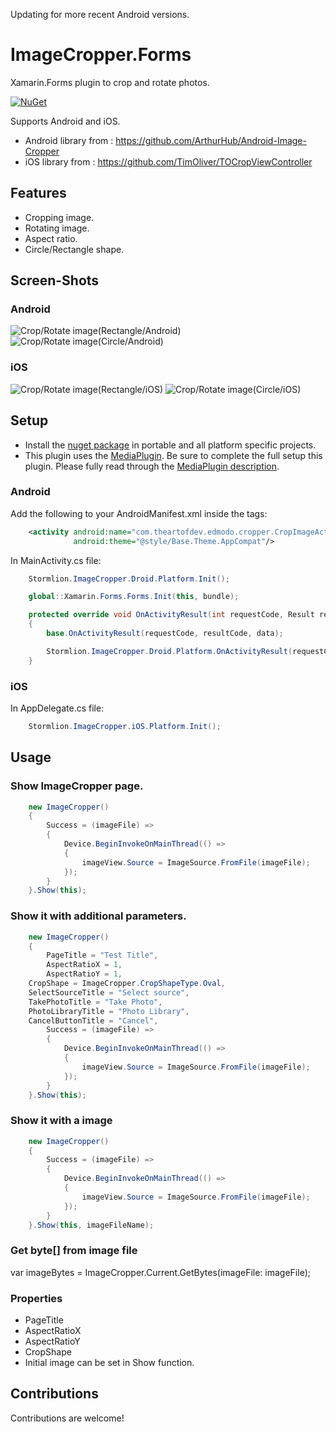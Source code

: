 Updating for more recent Android versions.

# ImageCropper.Forms

Xamarin.Forms plugin to crop and rotate photos.

[![NuGet](https://img.shields.io/nuget/v/ImageCropper.Forms.svg)](https://www.nuget.org/packages/ImageCropper.Forms/)

Supports Android and iOS.
* Android library from : https://github.com/ArthurHub/Android-Image-Cropper
* iOS library from : https://github.com/TimOliver/TOCropViewController

## Features

* Cropping image.
* Rotating image.
* Aspect ratio.
* Circle/Rectangle shape.

## Screen-Shots

### Android
<img src="ScreenShots/Android_Rectangle.gif" alt="Crop/Rotate image(Rectangle/Android)"/> <img src="ScreenShots/Android_Circle.gif" alt="Crop/Rotate image(Circle/Android)"/>

### iOS
<img src="ScreenShots/iOS_Rectangle.gif" alt="Crop/Rotate image(Rectangle/iOS)"/> <img src="ScreenShots/iOS_Circle.gif" alt="Crop/Rotate image(Circle/iOS)" />

## Setup

* Install the [nuget package](https://www.nuget.org/packages/ShapeControl.Forms/) in portable and all platform specific projects.
* This plugin uses the [MediaPlugin](https://github.com/jamesmontemagno/MediaPlugin/blob/master/README.md). Be sure to complete the full setup this plugin. Please fully read through the [MediaPlugin description](https://github.com/jamesmontemagno/MediaPlugin/blob/master/README.md).

### Android

Add the following to your AndroidManifest.xml inside the <application> tags:
```xml	
	<activity android:name="com.theartofdev.edmodo.cropper.CropImageActivity"
	          android:theme="@style/Base.Theme.AppCompat"/>	
```

In MainActivity.cs file:
```cs
    Stormlion.ImageCropper.Droid.Platform.Init();

    global::Xamarin.Forms.Forms.Init(this, bundle);
```
```cs
    protected override void OnActivityResult(int requestCode, Result resultCode, Intent data)
    {
        base.OnActivityResult(requestCode, resultCode, data);

        Stormlion.ImageCropper.Droid.Platform.OnActivityResult(requestCode, resultCode, data);
    }
```

### iOS

In AppDelegate.cs file:

```cs
    Stormlion.ImageCropper.iOS.Platform.Init();
```
## Usage

### Show ImageCropper page.
```cs
    new ImageCropper()
    {
        Success = (imageFile) =>
        {
            Device.BeginInvokeOnMainThread(() =>
            {
                imageView.Source = ImageSource.FromFile(imageFile);
            });
        }
    }.Show(this);
```
### Show it with additional parameters.
```cs
    new ImageCropper()
    {
        PageTitle = "Test Title",
        AspectRatioX = 1,
        AspectRatioY = 1,
	CropShape = ImageCropper.CropShapeType.Oval,
	SelectSourceTitle = "Select source",
	TakePhotoTitle = "Take Photo",
	PhotoLibraryTitle = "Photo Library",
	CancelButtonTitle = "Cancel",
        Success = (imageFile) =>
        {
            Device.BeginInvokeOnMainThread(() =>
            {
                imageView.Source = ImageSource.FromFile(imageFile);
            });
        }
    }.Show(this);
```
### Show it with a image
```cs
    new ImageCropper()
    {
        Success = (imageFile) =>
        {
            Device.BeginInvokeOnMainThread(() =>
            {
                imageView.Source = ImageSource.FromFile(imageFile);
            });
        }
    }.Show(this, imageFileName);
```
### Get byte[] from image file
var imageBytes = ImageCropper.Current.GetBytes(imageFile: imageFile);
### Properties
* PageTitle
* AspectRatioX
* AspectRatioY
* CropShape
* Initial image can be set in Show function.

## Contributions
Contributions are welcome!
